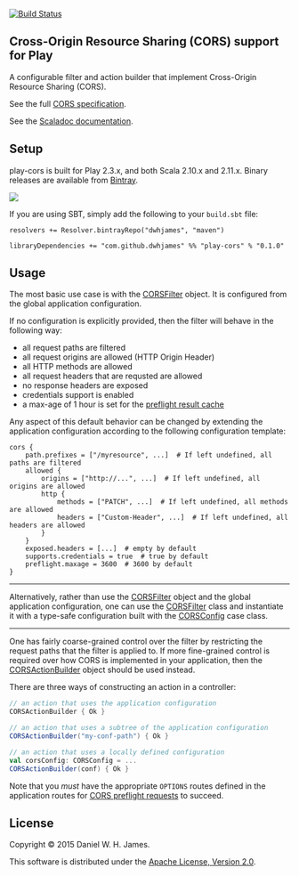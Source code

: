 [![Build Status](https://travis-ci.org/dwhjames/play-cors.svg?branch=master)](https://travis-ci.org/dwhjames/play-cors)

## Cross-Origin Resource Sharing (CORS) support for Play

A configurable filter and action builder that implement Cross-Origin Resource Sharing (CORS).

See the full [CORS specification](http://www.w3.org/TR/cors/).

See the [Scaladoc documentation](https://dwhjames.github.io/play-cors/index.html).

## Setup

play-cors is built for Play 2.3.x, and both Scala 2.10.x and 2.11.x. Binary releases are available from [Bintray]('https://bintray.com/dwhjames/maven/play-cors/view?source=watch').

<a href='https://bintray.com/dwhjames/maven/play-cors/view?source=watch' alt='Get automatic notifications about new "play-cors" versions'><img src='https://www.bintray.com/docs/images/bintray_badge_color.png'></a>

If you are using SBT, simply add the following to your `build.sbt` file:

```
resolvers += Resolver.bintrayRepo("dwhjames", "maven")

libraryDependencies += "com.github.dwhjames" %% "play-cors" % "0.1.0"
```

## Usage

The most basic use case is with the [CORSFilter](https://dwhjames.github.io/play-cors/api/current/index.html#play.filters.cors.CORSFilter$) object. It is configured from the global application configuration.

If no configuration is explicitly provided, then the filter will behave in the following way:
- all request paths are filtered
- all request origins are allowed (HTTP Origin Header)
- all HTTP methods are allowed
- all request headers that are requsted are allowed
- no response headers are exposed
- credentials support is enabled
- a max-age of 1 hour is set for the [preflight result cache](http://www.w3.org/TR/cors/#preflight-result-cache)

Any aspect of this default behavior can be changed by extending the application configuration according to the following configuration template:

```
cors {
    path.prefixes = ["/myresource", ...]  # If left undefined, all paths are filtered
    allowed {
        origins = ["http://...", ...]  # If left undefined, all origins are allowed
        http {
            methods = ["PATCH", ...]  # If left undefined, all methods are allowed
            headers = ["Custom-Header", ...]  # If left undefined, all headers are allowed
        }
    }
    exposed.headers = [...]  # empty by default
    supports.credentials = true  # true by default
    preflight.maxage = 3600  # 3600 by default
}
```

---

Alternatively, rather than use the [CORSFilter](https://dwhjames.github.io/play-cors/api/current/index.html#play.filters.cors.CORSFilter$) object and the global application configuration, one can use the [CORSFilter](https://dwhjames.github.io/play-cors/api/current/index.html#play.filters.cors.CORSFilter) class and instantiate it with a type-safe configuration built with the [CORSConfig](https://dwhjames.github.io/play-cors/api/current/index.html#play.filters.cors.CORSConfig) case class.

---

One has fairly coarse-grained control over the filter by restricting the request paths that the filter is applied to. If more fine-grained control is required over how CORS is implemented in your application, then the [CORSActionBuilder](https://dwhjames.github.io/play-cors/api/current/index.html#play.filters.cors.CORSActionBuilder$) object should be used instead.

There are three ways of constructing an action in a controller:

```scala
// an action that uses the application configuration
CORSActionBuilder { Ok }

// an action that uses a subtree of the application configuration
CORSActionBuilder("my-conf-path") { Ok }

// an action that uses a locally defined configuration
val corsConfig: CORSConfig = ...
CORSActionBuilder(conf) { Ok }
```

Note that you *must* have the appropriate `OPTIONS` routes defined in the application routes for [CORS preflight requests](http://www.w3.org/TR/cors/#resource-preflight-requests) to succeed.


## License

Copyright © 2015 Daniel W. H. James.

This software is distributed under the [Apache License, Version 2.0](LICENSE).
